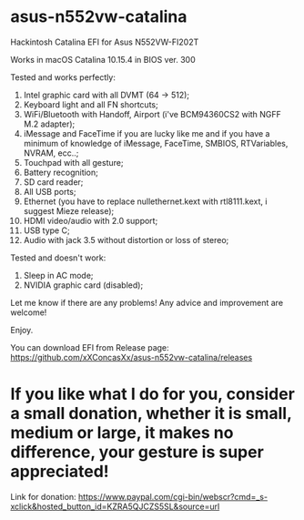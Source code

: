 # asus-n552vw-catalina
Hackintosh Catalina EFI for Asus N552VW-FI202T

Works in macOS Catalina 10.15.4 in BIOS ver. 300

Tested and works perfectly:

1. Intel graphic card with all DVMT (64 -> 512);
2. Keyboard light and all FN shortcuts;
3. WiFi/Bluetooth with Handoff, Airport (i've BCM94360CS2 with NGFF M.2 adapter);
4. iMessage and FaceTime if you are lucky like me and if you have a minimum of knowledge of iMessage, FaceTime, SMBIOS, RTVariables, NVRAM, ecc..;
5. Touchpad with all gesture;
6. Battery recognition;
7. SD card reader;
8. All USB ports;
9. Ethernet (you have to replace nullethernet.kext with rtl8111.kext, i suggest Mieze release);
10. HDMI video/audio with 2.0 support;
11. USB type C;
12. Audio with jack 3.5 without distortion or loss of stereo;

Tested and doesn't work:

1. Sleep in AC mode;
2. NVIDIA graphic card (disabled);

Let me know if there are any problems!
Any advice and improvement are welcome!

Enjoy.

You can download EFI from Release page: https://github.com/xXConcasXx/asus-n552vw-catalina/releases

# If you like what I do for you, consider a small donation, whether it is small, medium or large, it makes no difference, your gesture is super appreciated!

Link for donation:
https://www.paypal.com/cgi-bin/webscr?cmd=_s-xclick&hosted_button_id=KZRA5QJCZS5SL&source=url
